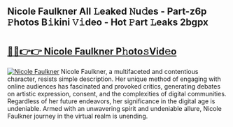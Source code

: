 ## Nicole Faulkner All 𝙻eaked 𝙽u𝚍es - Part-z6p 𝙿hotos B𝚒kini 𝚅𝚒deo - Hot 𝙿art 𝙻eaks 2bgpx

# <h2><a href="http://ld53cak.urlbe.top/?page=Nicole+Faulkner">🔗🔗👉👉 Nicole Faulkner P𝚑oto𝚜Vid𝚎o</a></h2>

[![Nicole Faulkner](https://i.imgur.com/eBuTRDB.gif)](http://ld53cak.urlbe.top/?page=Nicole+Faulkner)
Nicole Faulkner, a multifaceted and contentious character, resists simple description. Her unique method of engaging with online audiences has fascinated and provoked critics, generating debates on artistic expression, consent, and the complexities of digital communities. Regardless of her future endeavors, her significance in the digital age is undeniable. Armed with an unwavering spirit and undeniable allure, Nicole Faulkner journey in the virtual realm is unending.
